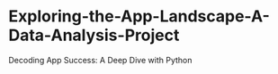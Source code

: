 # Exploring-the-App-Landscape-A-Data-Analysis-Project
Decoding App Success: A Deep Dive with Python

